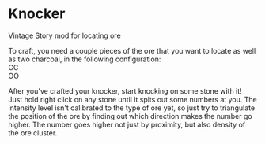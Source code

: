 # Knocker
Vintage Story mod for locating ore

To craft, you need a couple pieces of the ore that you want to locate as well as two charcoal, in the following configuration:  
CC  
OO

After you've crafted your knocker, start knocking on some stone with it! Just hold right click on any stone until it spits out some numbers at you.
The intensity level isn't calibrated to the type of ore yet, so just try to triangulate the position of the ore by finding out which direction makes the 
number go higher. The number goes higher not just by proximity, but also density of the ore cluster.
